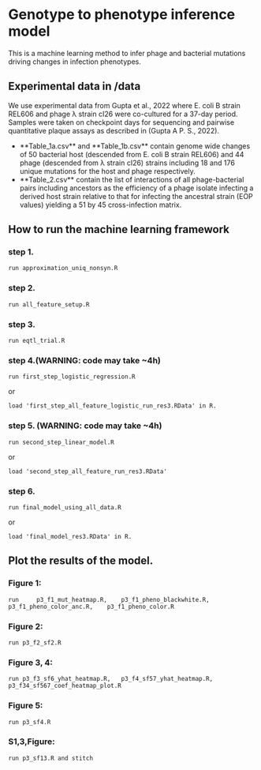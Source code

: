 # Genotype to phenotype inference model
This is a machine learning method to infer phage and bacterial mutations driving changes in infection phenotypes.

## Experimental data in /data
We use experimental data from Gupta et al., 2022 where E. coli B strain REL606 and phage λ strain cI26 were co-cultured for a 37-day period. Samples were taken on checkpoint days for sequencing and pairwise quantitative plaque assays as described in (Gupta A P. S., 2022).
<ul>
  <li> **Table_1a.csv** and **Table_1b.csv** contain genome wide changes of 50 bacterial host (descended from E. coli B strain REL606) and 44 phage (descended from λ strain cI26) strains including 18 and 176 unique mutations for the host and phage respectively.</li>
  <li> **Table_2.csv** contain the list of interactions of all phage-bacterial pairs including ancestors as the efficiency of a phage isolate infecting a derived host strain relative to that for infecting the ancestral strain (EOP values) yielding a 51 by 45 cross-infection matrix. </li>
</ul> 
 

## How to run the machine learning framework
### step 1. 
```
run approximation_uniq_nonsyn.R
```
### step 2. 
```
run all_feature_setup.R
```
### step 3.
```
run eqtl_trial.R
```
### step 4.(WARNING: code may take ~4h)
```
run first_step_logistic_regression.R
```
or 
```
load 'first_step_all_feature_logistic_run_res3.RData' in R. 
```
### step 5. (WARNING: code may take ~4h)
```
run second_step_linear_model.R
```
or
```
load 'second_step_all_feature_run_res3.RData'  
```
### step 6.
```
run final_model_using_all_data.R
```
or
```
load 'final_model_res3.RData' in R.
```
## Plot the results of the model.
### Figure 1: 
```
run 	p3_f1_mut_heatmap.R, 	p3_f1_pheno_blackwhite.R, 	p3_f1_pheno_color_anc.R, 	p3_f1_pheno_color.R 
```
### Figure 2:
```
run p3_f2_sf2.R 
```
### Figure 3, 4: 
```
run	p3_f3_sf6_yhat_heatmap.R, 	p3_f4_sf57_yhat_heatmap.R, p3_f34_sf567_coef_heatmap_plot.R
```
### Figure 5:
```
run p3_sf4.R
```
### S1,3,Figure:
```
run p3_sf13.R and stitch
```
